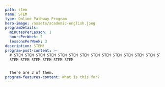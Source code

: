 ```yaml
---
path: stem
name: STEM
type: Online Pathway Program
hero-image: /assets/academic-english.jpeg
programDetails:
  minutesPerLesson: 1
  hoursPerWeek: 2
  lessonsPerWeek: 3
description: STEM!
program-post-content: >-
  # STEM STEM STEM STEM STEM STEM STEM STEM STEM STEM STEM STEM STEM STEM STEM
  STEM STEM STEM STEM STEM STEM 


  There are 3 of them.
program-features-content: What is this for?
---
```


